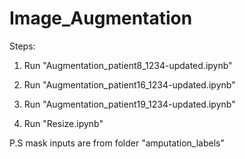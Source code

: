 # Image_Augmentation

Steps:


1. Run "Augmentation_patient8_1234-updated.ipynb"

2. Run "Augmentation_patient16_1234-updated.ipynb"

3. Run "Augmentation_patient19_1234-updated.ipynb"

4. Run "Resize.ipynb"


P.S mask inputs are from folder "amputation_labels"